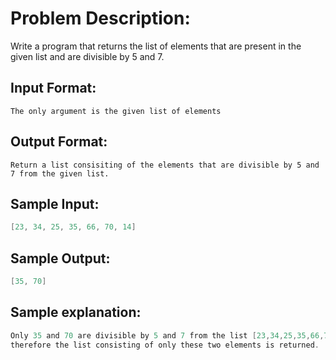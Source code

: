 # Problem Description:

Write a program that returns the list of elements that are present in the given list and are divisible by 5 and 7.

## Input Format:

```The only argument is the given list of elements```

## Output Format:

```Return a list consisiting of the elements that are divisible by 5 and 7 from the given list.```

## Sample Input:

```java
[23, 34, 25, 35, 66, 70, 14]
```

## Sample Output:

```java
[35, 70]
```

## Sample explanation:

```java
Only 35 and 70 are divisible by 5 and 7 from the list [23,34,25,35,66,70,14]
therefore the list consisting of only these two elements is returned.
```